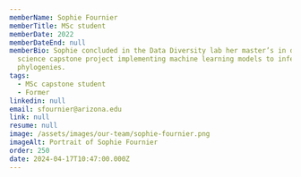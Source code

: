 ```yaml
---
memberName: Sophie Fournier
memberTitle: MSc student
memberDate: 2022
memberDateEnd: null
memberBio: Sophie concluded in the Data Diversity lab her master’s in data
  science capstone project implementing machine learning models to infer
  phylogenies.
tags:
  - MSc capstone student
  - Former
linkedin: null
email: sfournier@arizona.edu
link: null
resume: null
image: /assets/images/our-team/sophie-fournier.png
imageAlt: Portrait of Sophie Fournier
order: 250
date: 2024-04-17T10:47:00.000Z
---
```

